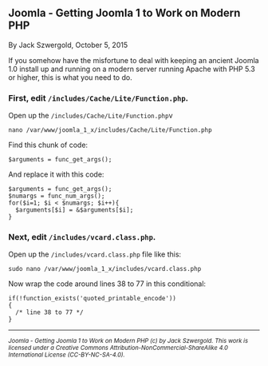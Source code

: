 ## Joomla - Getting Joomla 1 to Work on Modern PHP

By Jack Szwergold, October 5, 2015

If you somehow have the misfortune to deal with keeping an ancient Joomla 1.0 install up and running on a modern server running Apache with PHP 5.3 or higher, this is what you need to do.

### First, edit `/includes/Cache/Lite/Function.php`.

Open up the `/includes/Cache/Lite/Function.php`v

    nano /var/www/joomla_1_x/includes/Cache/Lite/Function.php

Find this chunk of code:

	$arguments = func_get_args();

And replace it with this code:

	$arguments = func_get_args();
	$numargs = func_num_args();
	for($i=1; $i < $numargs; $i++){
	  $arguments[$i] = &$arguments[$i];
	}

### Next, edit `/includes/vcard.class.php`.

Open up the `/includes/vcard.class.php` file like this:

    sudo nano /var/www/joomla_1_x/includes/vcard.class.php

Now wrap the code around lines 38 to 77 in this conditional:

	if(!function_exists('quoted_printable_encode'))
	{
	  /* line 38 to 77 */
	}

***

<sup>*Joomla - Getting Joomla 1 to Work on Modern PHP (c) by Jack Szwergold. This work is licensed under a Creative Commons Attribution-NonCommercial-ShareAlike 4.0 International License (CC-BY-NC-SA-4.0).*</sup>